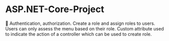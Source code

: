 # ASP.NET-Core-Project

	Authentication, authorization. Create a role and assign roles to users. Users can only assess the menu based on their role. Custom attribute used to indicate the action of a controller which can be used to create role.
